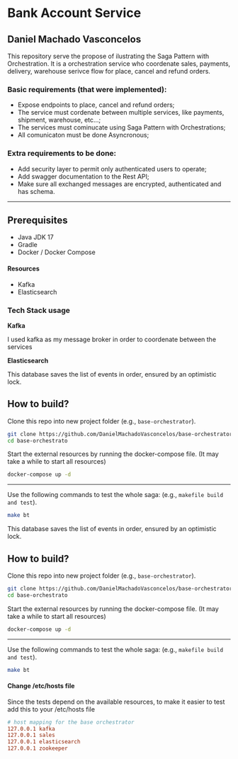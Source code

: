# Bank Account Service
## Daniel Machado Vasconcelos

This repository serve the propose of ilustrating the Saga Pattern with Orchestration. 
It is a orchestration service who coordenate sales, payments, delivery, warehouse serivce flow for place, cancel and refund orders. 

### Basic requirements (that were implemented):
* Expose endpoints to place, cancel and refund orders;
* The service must cordenate between multiple services, like payments, shipment, warehouse, etc...;
* The services must cominucate using Saga Pattern with Orchestrations;
* All comunicaton must be done Asyncronous;

### Extra requirements to be done:
* Add security layer to permit only authenticated users to operate;
* Add swagger documentation to the Rest API;
* Make sure all exchanged messages are encrypted, authenticated and has schema.

---
Prerequisites
-------------

* Java JDK 17
* Gradle 
* Docker / Docker Compose

#### Resources
* Kafka
* Elasticsearch

### Tech Stack usage

**Kafka**

I used kafka as my message broker in order to coordenate between the services

**Elasticsearch**

This database saves the list of events in order, ensured by an optimistic lock.


## How to build?

Clone this repo into new project folder (e.g., `base-orchestrator`).

```bash
git clone https://github.com/DanielMachadoVasconcelos/base-orchestrator.git
cd base-orchestrato
```

Start the external resources by running the docker-compose file. (It may take a while to start all resources)
```bash
docker-compose up -d 
```
---

Use the following commands to test the whole saga: (e.g., `makefile build and test`).
```bash
make bt
```

This database saves the list of events in order, ensured by an optimistic lock.


## How to build?

Clone this repo into new project folder (e.g., `base-orchestrator`).

```bash
git clone https://github.com/DanielMachadoVasconcelos/base-orchestrator.git
cd base-orchestrato
```

Start the external resources by running the docker-compose file. (It may take a while to start all resources)
```bash
docker-compose up -d 
```
---

Use the following commands to test the whole saga: (e.g., `makefile build and test`).
```bash
make bt
```

#### Change /etc/hosts file
Since the tests depend on the available resources, to make it easier to test add this to your /etc/hosts file

```conf
# host mapping for the base orchestrator
127.0.0.1 kafka
127.0.0.1 sales
127.0.0.1 elasticsearch
127.0.0.1 zookeeper
```